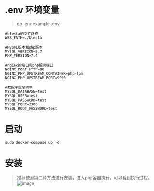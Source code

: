 # .env 环境变量
>cp .env.example .env
```
#blesta的文件路径
WEB_PATH=./blesta

#MySQL版本和php版本
MYSQL_VERSION=5.7
PHP_VERSION=7.4

#nginx的端口和php服务端口
NGINX_PORT_HTTP=80
NGINX_PHP_UPSTREAM_CONTAINER=php-fpm
NGINX_PHP_UPSTREAM_PORT=9000

#数据库信息填写
MYSQL_DATABASE=test
MYSQL_USER=test
MYSQL_PASSWORD=test
MYSQL_PORT=3306
MYSQL_ROOT_PASSWORD=test
```
# 启动
```
sudo docker-compose up -d
```

# 安装
>推荐使用第二种方法进行安装，进入php容器执行，可以看到执行过程。
![image](https://user-images.githubusercontent.com/85656971/225224010-e134bd86-38e9-45ad-b558-e1730b73152f.png)
